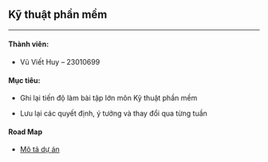 ## Kỹ thuật phần mềm
---
#### Thành viên:

- Vũ Viết Huy – 23010699

#### Mục tiêu:

- Ghi lại tiến độ làm bài tập lớn môn Kỹ thuật phần mềm

- Lưu lại các quyết định, ý tưởng và thay đổi qua từng tuần

#### Road Map

- [Mô tả dự án](https://segn.netlify.app/)
